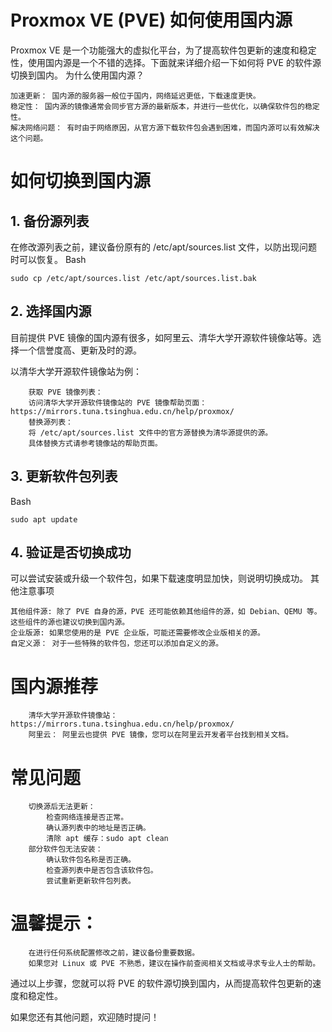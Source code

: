 # Proxmox VE (PVE) 如何使用国内源

Proxmox VE 是一个功能强大的虚拟化平台，为了提高软件包更新的速度和稳定性，使用国内源是一个不错的选择。下面就来详细介绍一下如何将 PVE 的软件源切换到国内。
为什么使用国内源？

    加速更新： 国内源的服务器一般位于国内，网络延迟更低，下载速度更快。
    稳定性： 国内源的镜像通常会同步官方源的最新版本，并进行一些优化，以确保软件包的稳定性。
    解决网络问题： 有时由于网络原因，从官方源下载软件包会遇到困难，而国内源可以有效解决这个问题。

# 如何切换到国内源
## 1. 备份源列表

在修改源列表之前，建议备份原有的 /etc/apt/sources.list 文件，以防出现问题时可以恢复。
Bash
```
sudo cp /etc/apt/sources.list /etc/apt/sources.list.bak
```

## 2. 选择国内源

目前提供 PVE 镜像的国内源有很多，如阿里云、清华大学开源软件镜像站等。选择一个信誉度高、更新及时的源。

以清华大学开源软件镜像站为例：
```
    获取 PVE 镜像列表： 
    访问清华大学开源软件镜像站的 PVE 镜像帮助页面：https://mirrors.tuna.tsinghua.edu.cn/help/proxmox/
    替换源列表： 
    将 /etc/apt/sources.list 文件中的官方源替换为清华源提供的源。
    具体替换方式请参考镜像站的帮助页面。
```
## 3. 更新软件包列表
Bash
```
sudo apt update
```

## 4. 验证是否切换成功

可以尝试安装或升级一个软件包，如果下载速度明显加快，则说明切换成功。
其他注意事项

    其他组件源: 除了 PVE 自身的源，PVE 还可能依赖其他组件的源，如 Debian、QEMU 等。这些组件的源也建议切换到国内源。
    企业版源: 如果您使用的是 PVE 企业版，可能还需要修改企业版相关的源。
    自定义源： 对于一些特殊的软件包，您还可以添加自定义的源。

# 国内源推荐
```
    清华大学开源软件镜像站： https://mirrors.tuna.tsinghua.edu.cn/help/proxmox/
    阿里云： 阿里云也提供 PVE 镜像，您可以在阿里云开发者平台找到相关文档。
```
# 常见问题
```
    切换源后无法更新：
        检查网络连接是否正常。
        确认源列表中的地址是否正确。
        清除 apt 缓存：sudo apt clean
    部分软件包无法安装：
        确认软件包名称是否正确。
        检查源列表中是否包含该软件包。
        尝试重新更新软件包列表。
```
# 温馨提示：
```
    在进行任何系统配置修改之前，建议备份重要数据。
    如果您对 Linux 或 PVE 不熟悉，建议在操作前查阅相关文档或寻求专业人士的帮助。
```
通过以上步骤，您就可以将 PVE 的软件源切换到国内，从而提高软件包更新的速度和稳定性。

如果您还有其他问题，欢迎随时提问！
